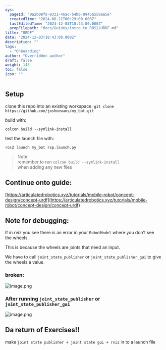 ```yaml
---
sys:
  pageId: "0a2b09f8-9331-46ac-b4b6-0945a556aa5e"
  createdTime: "2024-08-21T00:29:00.000Z"
  lastEditedTime: "2024-12-03T18:43:00.000Z"
  propFilepath: "docs/Guides/intro_to_ROS2/URDF.md"
title: "URDF"
date: "2024-12-03T18:43:00.000Z"
description: ""
tags:
  - "Onboarding"
author: "Overridden author"
draft: false
weight: 148
toc: false
icon: ""
---
```


## Setup

clone this repo into an existing workspace:
`git clone https://github.com/joshnewans/my_bot.git`

build with:

`colcon build --symlink-install`

test the launch file with:

`ros2 launch my_bot rsp.launch.py`

> Note:  
> remember to run `colcon build --symlink-install`  
> when adding any new files

## Continue onto guide:

[https://articulatedrobotics.xyz/tutorials/mobile-robot/concept-design/concept-urdf](https://articulatedrobotics.xyz/tutorials/mobile-robot/concept-design/concept-urdf)

## Note for debugging:

If in rviz you see there is an error in your `RobotModel` where you don’t see the wheels.

This is because the wheels are joints that need an input. 

We have to call `joint_state_publisher` or `joint_state_publisher_gui` to give the wheels a value.

### broken:

![image.png](https://prod-files-secure.s3.us-west-2.amazonaws.com/d518164a-d88e-44d1-a4ee-3adb3bd8bce0/96a1d089-1f17-4dbf-8563-f2aef56a4d37/image.png?X-Amz-Algorithm=AWS4-HMAC-SHA256&X-Amz-Content-Sha256=UNSIGNED-PAYLOAD&X-Amz-Credential=ASIAZI2LB4663B5I73N7%2F20250515%2Fus-west-2%2Fs3%2Faws4_request&X-Amz-Date=20250515T190133Z&X-Amz-Expires=3600&X-Amz-Security-Token=IQoJb3JpZ2luX2VjEHsaCXVzLXdlc3QtMiJGMEQCIGS73UgEBFde01oVTVhGOGlMOmbSWJXlGXrn%2FNmlX3rTAiAEgXI1oBgprAZbBpvK0k28r%2BdtiK2r%2FYjBDQHks%2Fsn9Sr%2FAwgzEAAaDDYzNzQyMzE4MzgwNSIMV%2FtIXtzT2WB%2BYbxoKtwDyzJKvWZ71ZnBswDw%2Fix1xSCZWFj6rMZXdC7VJ4rzxLUSPo7ctG9yzoWH7Tvno0qHamCH7Mh%2Fq%2BmsR9g%2FJVkglJSiZAYzaEUjQ%2FoejiSPXqr3AR2IQzzVNjm%2BDSGxb2I9R7UDos493Tm7xE1QvNhITMnX1divr5RRcG0ZWkD5H6rpLcN%2Fqg%2FSt3UrSxgUShZjKXP8oJjZC4zP7vkSqI8Ofb9zs1f%2FiZvnr73Zmnqr64Asw9u5bi%2FjuXZjHxZWDsaqf8cG%2B0Dd4WDmT4%2FON5Kt2HMOO7P7YPUJXG4gYx8IG9C2ITpvkVQGDDsVFNBgajOhtbLrpL5G0SQu6UOq6Uc5IahEDJVIFJ0s9M1I6VG7TXkAhpTjJNJPA4VgDH%2FVM%2BOhWSPSMkzjGqYYMJOpf7Ipq7A9sNBkdHi3itWxfflK9A0Jml5XDThUoiz038igZnT8h1KjCNDV3PxWuE99n6MNnsPXxhvCEjrnsx6qZSwAG98mqhXBrX0zT8zahmeY4213vmCPwSto0XmswCG8PQXc3NIYTBHKZieDkjsLu3XD1vthhzAAANj4GfKaFe39kUtJroQJ15JAs3RuxpOBrWt%2FD307akC%2BZGA39J32SeCdHzw65CVhVBlorZbodbEw9d%2BYwQY6pgGtM2WF34LbU9zBswg55NmnlJIOA5hXcJOilq3CX3%2BQ%2BH0alu4xumOkKjLTt19zUmLLwCJdfUwl6y%2FzMZYK5WDuwsta0V5MbiKOVaNAK5E3ztVA0ZM9p9ZOyCJzgcSfbLKYGg3dEqEaLeJfvqfsbW0RGNXIJk2wYUto5Rhx0PcGKLWDD%2FaJp7uReGyyEYvfYnpi9EKzGODD%2BnJM1srg3TRjdCtCIJYr&X-Amz-Signature=9f612c3f8092b5b6a2578c8a238350525c15d70c012a8b131af175515d9bb503&X-Amz-SignedHeaders=host&x-id=GetObject)

### After running `joint_state_publisher` or `joint_state_publisher_gui`

![image.png](https://prod-files-secure.s3.us-west-2.amazonaws.com/d518164a-d88e-44d1-a4ee-3adb3bd8bce0/130c99c7-1b0b-4031-9953-844fc3950ff4/image.png?X-Amz-Algorithm=AWS4-HMAC-SHA256&X-Amz-Content-Sha256=UNSIGNED-PAYLOAD&X-Amz-Credential=ASIAZI2LB4663B5I73N7%2F20250515%2Fus-west-2%2Fs3%2Faws4_request&X-Amz-Date=20250515T190134Z&X-Amz-Expires=3600&X-Amz-Security-Token=IQoJb3JpZ2luX2VjEHsaCXVzLXdlc3QtMiJGMEQCIGS73UgEBFde01oVTVhGOGlMOmbSWJXlGXrn%2FNmlX3rTAiAEgXI1oBgprAZbBpvK0k28r%2BdtiK2r%2FYjBDQHks%2Fsn9Sr%2FAwgzEAAaDDYzNzQyMzE4MzgwNSIMV%2FtIXtzT2WB%2BYbxoKtwDyzJKvWZ71ZnBswDw%2Fix1xSCZWFj6rMZXdC7VJ4rzxLUSPo7ctG9yzoWH7Tvno0qHamCH7Mh%2Fq%2BmsR9g%2FJVkglJSiZAYzaEUjQ%2FoejiSPXqr3AR2IQzzVNjm%2BDSGxb2I9R7UDos493Tm7xE1QvNhITMnX1divr5RRcG0ZWkD5H6rpLcN%2Fqg%2FSt3UrSxgUShZjKXP8oJjZC4zP7vkSqI8Ofb9zs1f%2FiZvnr73Zmnqr64Asw9u5bi%2FjuXZjHxZWDsaqf8cG%2B0Dd4WDmT4%2FON5Kt2HMOO7P7YPUJXG4gYx8IG9C2ITpvkVQGDDsVFNBgajOhtbLrpL5G0SQu6UOq6Uc5IahEDJVIFJ0s9M1I6VG7TXkAhpTjJNJPA4VgDH%2FVM%2BOhWSPSMkzjGqYYMJOpf7Ipq7A9sNBkdHi3itWxfflK9A0Jml5XDThUoiz038igZnT8h1KjCNDV3PxWuE99n6MNnsPXxhvCEjrnsx6qZSwAG98mqhXBrX0zT8zahmeY4213vmCPwSto0XmswCG8PQXc3NIYTBHKZieDkjsLu3XD1vthhzAAANj4GfKaFe39kUtJroQJ15JAs3RuxpOBrWt%2FD307akC%2BZGA39J32SeCdHzw65CVhVBlorZbodbEw9d%2BYwQY6pgGtM2WF34LbU9zBswg55NmnlJIOA5hXcJOilq3CX3%2BQ%2BH0alu4xumOkKjLTt19zUmLLwCJdfUwl6y%2FzMZYK5WDuwsta0V5MbiKOVaNAK5E3ztVA0ZM9p9ZOyCJzgcSfbLKYGg3dEqEaLeJfvqfsbW0RGNXIJk2wYUto5Rhx0PcGKLWDD%2FaJp7uReGyyEYvfYnpi9EKzGODD%2BnJM1srg3TRjdCtCIJYr&X-Amz-Signature=60886e346bc66fc197b318a21de1fd8c5bbbf5731285a72e0046a18412c1e079&X-Amz-SignedHeaders=host&x-id=GetObject)

## Da return of Exercises!!

make `joint state publisher + joint state gui + rviz` in to a launch file
